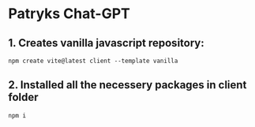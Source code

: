 # Patryks Chat-GPT

## 1. Creates vanilla javascript repository:
```
npm create vite@latest client --template vanilla
```
## 2. Installed all the necessery packages in client folder
```
npm i
```